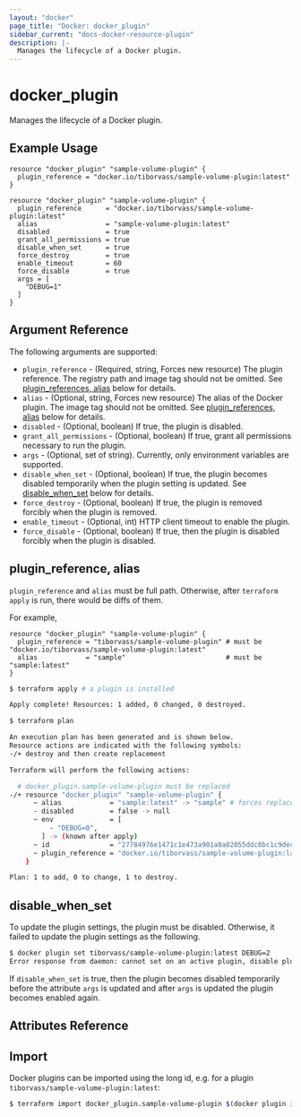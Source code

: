 ```yaml
---
layout: "docker"
page_title: "Docker: docker_plugin"
sidebar_current: "docs-docker-resource-plugin"
description: |-
  Manages the lifecycle of a Docker plugin.
---
```


# docker\_plugin

Manages the lifecycle of a Docker plugin.

## Example Usage

```hcl
resource "docker_plugin" "sample-volume-plugin" {
  plugin_reference = "docker.io/tiborvass/sample-volume-plugin:latest"
}
```

```hcl
resource "docker_plugin" "sample-volume-plugin" {
  plugin_reference      = "docker.io/tiborvass/sample-volume-plugin:latest"
  alias                 = "sample-volume-plugin:latest"
  disabled              = true
  grant_all_permissions = true
  disable_when_set      = true
  force_destroy         = true
  enable_timeout        = 60
  force_disable         = true
  args = [
    "DEBUG=1"
  ]
}
```

## Argument Reference

The following arguments are supported:

* `plugin_reference` - (Required, string, Forces new resource) The plugin reference. The registry path and image tag should not be omitted. See [plugin_references, alias](#plugin-references-alias-1) below for details.
* `alias` - (Optional, string, Forces new resource) The alias of the Docker plugin. The image tag should not be omitted. See [plugin_references, alias](#plugin-references-alias-1) below for details.
* `disabled` - (Optional, boolean) If true, the plugin is disabled.
* `grant_all_permissions` - (Optional, boolean) If true, grant all permissions necessary to run the plugin.
* `args` - (Optional, set of string). Currently, only environment variables are supported.
* `disable_when_set` - (Optional, boolean) If true, the plugin becomes disabled temporarily when the plugin setting is updated. See [disable_when_set](#disable-when-set-1) below for details.
* `force_destroy` - (Optional, boolean) If true, the plugin is removed forcibly when the plugin is removed.
* `enable_timeout` - (Optional, int) HTTP client timeout to enable the plugin.
* `force_disable` - (Optional, boolean) If true, then the plugin is disabled forcibly when the plugin is disabled.

<a id="plugin-references-alias-1"></a>
## plugin_reference, alias

`plugin_reference` and `alias` must be full path. Otherwise, after `terraform apply` is run, there would be diffs of them.

For example,

```hcl
resource "docker_plugin" "sample-volume-plugin" {
  plugin_reference = "tiborvass/sample-volume-plugin" # must be "docker.io/tiborvass/sample-volume-plugin:latest"
  alias            = "sample"                         # must be "sample:latest"
}
```

```sh
$ terraform apply # a plugin is installed

Apply complete! Resources: 1 added, 0 changed, 0 destroyed.

$ terraform plan

An execution plan has been generated and is shown below.
Resource actions are indicated with the following symbols:
-/+ destroy and then create replacement

Terraform will perform the following actions:

  # docker_plugin.sample-volume-plugin must be replaced
-/+ resource "docker_plugin" "sample-volume-plugin" {
      ~ alias            = "sample:latest" -> "sample" # forces replacement
      - disabled         = false -> null
      ~ env              = [
          - "DEBUG=0",
        ] -> (known after apply)
      ~ id               = "27784976e1471c1e473a901a0a02055ddc8bc1c9dec9c44d81a49d516c0c28f9" -> (known after apply)
      ~ plugin_reference = "docker.io/tiborvass/sample-volume-plugin:latest" -> "tiborvass/sample-volume-plugin" # forces replacement
    }

Plan: 1 to add, 0 to change, 1 to destroy.
```

<a id="disable-when-set-1"></a>
## disable_when_set

To update the plugin settings, the plugin must be disabled.
Otherwise, it failed to update the plugin settings as the following.

```sh
$ docker plugin set tiborvass/sample-volume-plugin:latest DEBUG=2
Error response from daemon: cannot set on an active plugin, disable plugin before setting
```

If `disable_when_set` is true, then the plugin becomes disabled temporarily before the attribute `args` is updated and after `args` is updated the plugin becomes enabled again.

## Attributes Reference

## Import

Docker plugins can be imported using the long id, e.g. for a plugin `tiborvass/sample-volume-plugin:latest`:

```sh
$ terraform import docker_plugin.sample-volume-plugin $(docker plugin inspect -f "{{.ID}}" tiborvass/sample-volume-plugin:latest)
```
